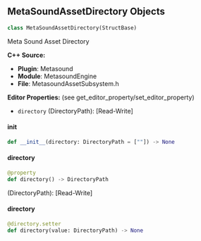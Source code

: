 ## MetaSoundAssetDirectory Objects

```python
class MetaSoundAssetDirectory(StructBase)
```

Meta Sound Asset Directory

**C++ Source:**

- **Plugin**: Metasound
- **Module**: MetasoundEngine
- **File**: MetasoundAssetSubsystem.h

**Editor Properties:** (see get_editor_property/set_editor_property)

- ``directory`` (DirectoryPath):  [Read-Write]

<a id="unreal.MetaSoundAssetDirectory.__init__"></a>

#### __init__

```python
def __init__(directory: DirectoryPath = [""]) -> None
```

<a id="unreal.MetaSoundAssetDirectory.directory"></a>

#### directory

```python
@property
def directory() -> DirectoryPath
```

(DirectoryPath):  [Read-Write]

<a id="unreal.MetaSoundAssetDirectory.directory"></a>

#### directory

```python
@directory.setter
def directory(value: DirectoryPath) -> None
```

<a id="unreal.MetasoundFrontendVertexHandle"></a>